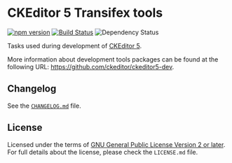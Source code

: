 CKEditor 5 Transifex tools
==========================

[![npm version](https://badge.fury.io/js/%40ckeditor%2Fckeditor5-dev-transifex.svg)](https://www.npmjs.com/package/@ckeditor/ckeditor5-dev-transifex)
[![Build Status](https://travis-ci.com/ckeditor/ckeditor5-dev.svg?branch=master)](https://app.travis-ci.com/github/ckeditor/ckeditor5-dev)
![Dependency Status](https://img.shields.io/librariesio/release/npm/@ckeditor/ckeditor5-dev-transifex)

Tasks used during development of [CKEditor 5](https://ckeditor.com).

More information about development tools packages can be found at the following URL: <https://github.com/ckeditor/ckeditor5-dev>.

## Changelog

See the [`CHANGELOG.md`](https://github.com/ckeditor/ckeditor5-dev/blob/master/packages/ckeditor5-dev-transifex/CHANGELOG.md) file.

## License

Licensed under the terms of [GNU General Public License Version 2 or later](http://www.gnu.org/licenses/gpl.html). For full details about the license, please check the `LICENSE.md` file.
